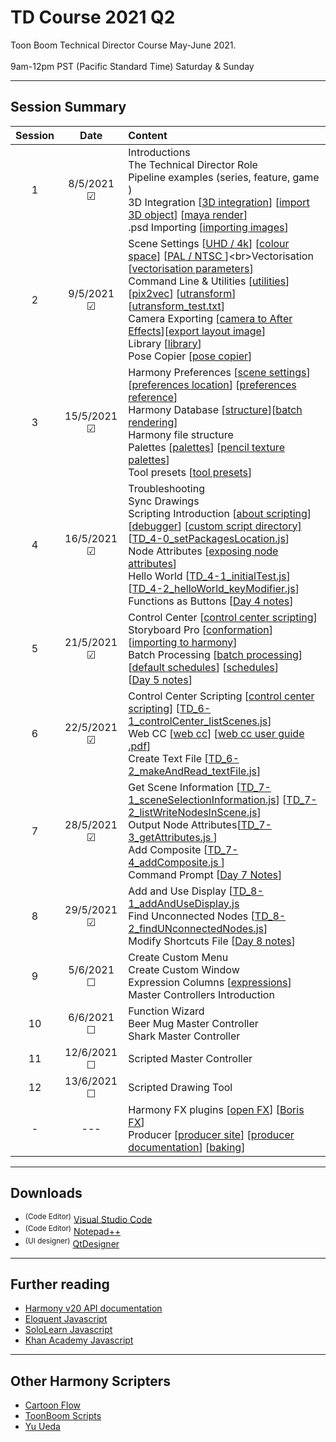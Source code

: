 # TD Course 2021 Q2
Toon Boom Technical Director Course May-June 2021. <br><br>
9am-12pm PST (Pacific Standard Time) Saturday & Sunday

 - - - -
 
## Session Summary
| Session | Date | Content |
| :----:|:----:|:---|
| 1 | 8/5/2021 &#9745; |Introductions <br>The Technical Director Role <br>Pipeline examples (series, feature, game ) <br>3D Integration [[3D integration](https://docs.toonboom.com/help/harmony-20/premium/3d-integration/import-as-3d-object.html)] [[import 3D object](https://docs.toonboom.com/help/harmony-20/premium/3d-integration/import-as-3d-object.html)] [[maya render](https://docs.toonboom.com/help/harmony-20/premium/3d-integration/about-3d-integration.html)] <br>.psd Importing [[importing images](https://docs.toonboom.com/help/harmony-20/premium/import/import-bitmap-image.html)]<br>
| 2 | 9/5/2021 &#9745;|Scene Settings [[UHD / 4k](https://en.wikipedia.org/wiki/4K_resolution)] [[colour space](https://www.richardlackey.com/choosing-video-color-space/#:~:text=sRGB%20is%20a%20display%20referred,the%20same%20gamut%20as%20Rec.)] [[PAL / NTSC ](https://www.howtogeek.com/428987/whats-the-difference-between-ntsc-and-pal/#:~:text=Americans%20Use%20NTSC%3B%20Everybody%20Else,and%20parts%20of%20South%20America.)]<br>Vectorisation [[vectorisation parameters](https://docs.toonboom.com/help/harmony-20/premium/reference/dialog-box/vectorization-parameters-dialog-box.html)]<br>Command Line & Utilities [[utilities](https://docs.toonboom.com/help/harmony-20/premium/utilities/introduction-utilities.html)] [[pix2vec](https://docs.toonboom.com/help/harmony-20/premium/utilities/pix2vec-utility.html?Highlight=pix2vec)] [[utransform](https://docs.toonboom.com/help/harmony-20/premium/utilities/utransform-utility.html)] [[utransform_test.txt](https://github.com/ToonTools/TD_Course_2021_Q2/blob/main/CommandPrompt/utransform_test.txt)]<br>Camera Exporting [[camera to After Effects](https://forums.toonboom.com/harmony/general-discussion/import-export-camera-and-nulls-between-harmony-after-effects-h16-premium)][[export layout image](https://docs.toonboom.com/help/harmony-20/premium/reference/dialog-box/export-layout-image-dialog-box.html?Highlight=layout%20camera)]<br>Library [[library](https://docs.toonboom.com/help/harmony-20/advanced/library/about-library.html)]<br>Pose Copier [[pose copier](https://learn.toonboom.com/modules/setting-the-pose-copier)]|
| 3 | 15/5/2021 &#9745;| Harmony Preferences [[scene settings](https://docs.toonboom.com/help/harmony-20/premium/reference/dialog-box/scene-settings-dialog-box.html)] [[preferences location](https://docs.toonboom.com/help/harmony-20/premium/preferences-guide/pref-file-location.html)] [[preferences reference](https://docs.toonboom.com/help/harmony-20/premium/preferences-guide/about-preference-reference.html)]<br>Harmony Database [[structure](https://docs.toonboom.com/help/harmony-20/premium/project-creation/about-database-structure.html)][[batch rendering](https://docs.toonboom.com/help/harmony-20/installation/installation/batch/about-batch-processing.html)]<br> Harmony file structure <br> Palettes [[palettes](https://docs.toonboom.com/help/harmony-20/premium/colour/about-palette.html)] [[pencil texture palettes](https://docs.toonboom.com/help/harmony-20/premium/drawing/about-pencil-texture-palettes.html)] <br>Tool presets [[tool presets](https://docs.toonboom.com/help/harmony-20/premium/drawing/tool-presets.html?Highlight=tool%20presets)]
| 4 | 16/5/2021 &#9745;| Troubleshooting <br>Sync Drawings<br> Scripting Introduction [[about scripting](https://docs.toonboom.com/help/harmony-20/premium/scripting/about-scripting.html?Highlight=qt)] [[debugger](https://docs.toonboom.com/help/harmony-20/premium/scripting/troubleshoot-script-error.html?Highlight=debugger)] [[custom script directory]](https://docs.toonboom.com/help/harmony-20/premium/scripting/store-script-custom-folder.html?Highlight=TOONBOOM_GLOBAL_SCRIPT_LOCATION) [[TD_4-0_setPackagesLocation.js](https://github.com/ToonTools/TD_Course_2021_Q2/blob/main/TD_4-0_setPackagesLocation.js)]<br> Node Attributes [[exposing node attributes](https://docs.toonboom.com/help/harmony-20/premium/scripting/show-node-attributes.html)] <br> Hello World [[TD_4-1_initialTest.js](https://github.com/ToonTools/TD_Course_2021_Q2/blob/main/TD_4-1_initialTest.js)] [[TD_4-2_helloWorld_keyModifier.js](https://github.com/ToonTools/TD_Course_2021_Q2/blob/main/TD_4-2_helloWorld_keyModifier.js)] <br> Functions as Buttons [[Day 4 notes](https://github.com/ToonTools/TD_Course_2021_Q2/tree/main/Notes#day-4)]
| 5 | 21/5/2021 &#9745;| Control Center [[control center scripting](https://docs.toonboom.com/help/harmony-20/scripting/dbscript/index.html)]<br>Storyboard Pro [[conformation](https://learn.toonboom.com/modules/board-conformation/topic/about-conformation)] [[importing to harmony](https://docs.toonboom.com/help/harmony-20/control-center/control-center/import-scene-control-center.html?Highlight=.dat)]<br>Batch Processing [[batch processing](https://docs.toonboom.com/help/harmony-17/installation/installation/batch/about-batch-processing.html)] [[default schedules](https://docs.toonboom.com/help/harmony-20/installation/installation/batch/change-default-schedules.html?Highlight=setdef)] [[schedules](https://docs.toonboom.com/help/harmony-17/installation/installation/batch/change-default-schedules.html?Highlight=setdef)] <br> [[Day 5 notes](https://github.com/ToonTools/TD_Course_2021_Q2/tree/main/Notes#day-4)]
| 6 | 22/5/2021 &#9745;|  Control Center Scripting [[control center scripting](https://docs.toonboom.com/help/harmony-20/scripting/dbscript/index.html)] [[TD_6-1_controlCenter_listScenes.js](https://github.com/ToonTools/TD_Course_2021_Q2/blob/main/TD_6-1_controlCenter_listScenes.js)]<br> Web CC [[web cc](https://docs.toonboom.com/help/harmony-15/premium/server/webcc/about-webcc.html)] [[web cc user guide .pdf](https://docs.toonboom.com/download/harmony/20.0/other/Harmony_20_WebCC_User_Guide.pdf)]  <br> Create Text File [[TD_6-2_makeAndRead_textFile.js](https://github.com/ToonTools/TD_Course_2021_Q2/blob/main/TD_6-2_makeAndRead_textFile.js)]|
| 7 | 28/5/2021 &#9745;| Get Scene Information [[TD_7-1_sceneSelectionInformation.js](https://github.com/ToonTools/TD_Course_2021_Q2/blob/main/TD_7-1_sceneSelectionInformation.js)] [[TD_7-2_listWriteNodesInScene.js](https://github.com/ToonTools/TD_Course_2021_Q2/blob/main/TD_7-2_listWriteNodesInScene.js)]<br> Output Node Attributes[[TD_7-3_getAttributes.js ](https://github.com/ToonTools/TD_Course_2021_Q2/blob/main/TD_7-3_getAttributes.js)] <br> Add Composite [[TD_7-4_addComposite.js ](https://github.com/ToonTools/TD_Course_2021_Q2/blob/main/TD_7-4_addComposite.js)] <br> Command Prompt [[Day 7 Notes](https://github.com/ToonTools/TD_Course_2021_Q2/tree/main/Notes#day-7)]|
| 8 | 29/5/2021 &#9745;| Add and Use Display [[TD_8-1_addAndUseDisplay.js](https://github.com/ToonTools/TD_Course_2021_Q2/blob/main/TD_8-1_addAndUseDisplay.js])<br> Find Unconnected Nodes [[TD_8-2_findUNconnectedNodes.js](https://github.com/ToonTools/TD_Course_2021_Q2/blob/main/TD_8-2_findUNconnectedNodes.js)]<br> Modify Shortcuts File [[Day 8 notes](https://github.com/ToonTools/TD_Course_2021_Q2/tree/main/Notes#day-8)]|
| 9 | 5/6/2021 &#9744;| Create Custom Menu <br> Create Custom Window <br>  Expression Columns [[expressions](https://docs.toonboom.com/help/harmony-15/premium/motion-path/about-expression-column.html)]<br> Master Controllers Introduction|
| 10 | 6/6/2021 &#9744;|  Function Wizard <br> Beer Mug Master Controller <br> Shark Master Controller|
| 11 | 12/6/2021 &#9744;| Scripted Master Controller |
| 12 | 13/6/2021 &#9744;| Scripted Drawing Tool|
| - | --- | Harmony FX plugins [[open FX](https://docs.toonboom.com/help/harmony-20/premium/effects/about-openfx.html)] [[Boris FX](https://borisfx.com/)]<br>Producer [[producer site](https://www.toonboom.com/products/producer)] [[producer documentation](https://docs.toonboom.com/help/producer-20/about/index.html)] [[baking](https://docs.toonboom.com/help/producer-20/user-guide/about-send-harmony.html)]||

 - - - -
 
## Downloads
* <sup>(Code Editor)</sup> [Visual Studio Code](https://code.visualstudio.com/Download)     
* <sup>(Code Editor)</sup> [Notepad++](https://notepad-plus-plus.org/downloads/) 
* <sup>(UI designer)</sup> [QtDesigner](https://build-system.fman.io/qt-designer-download)

 - - - -
 
## Further reading
* [Harmony v20 API documentation](https://docs.toonboom.com/help/harmony-20/scripting/script/index.html)
* [Eloquent Javascript](https://eloquentjavascript.net/)
* [SoloLearn Javascript](https://www.sololearn.com/learning/1024)
* [Khan Academy Javascript](https://www.khanacademy.org/computing/computer-programming/programming)
 - - - -
 
## Other Harmony Scripters
* [Cartoon Flow](http://www.cartoonflow.com/)
* [ToonBoom Scripts](https://toonboomscripts.com/)
* [Yu Ueda](http://raindropmoment.com/harmony-script/)
